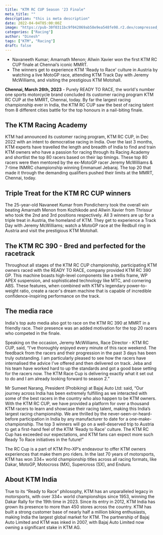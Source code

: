 ```yaml
---
title: "KTM RC CUP Season '23 Finale"
meta_title: ""
description: "this is meta description"
date: 2022-04-04T05:00:00Z
image: "https://pub-30f0311bc9f042069ab58e9ea548fe98.r2.dev/compressed_gm_40_img_853301_332ceb86_1692014848462_sc.jpg"
categories: ["Racing"]
author: "Dinesh"
tags: ["KTM", "Racing"]
draft: false
---
```


- Navaneeth Kumar; Amarnath Menon; Allwin Xavier won the first KTM RC CUP finale at Chennai’s iconic MMRT.
- The winners get to experience KTM 'Ready to Race' culture in Austria by watching a live MotoGP race, attending KTM Track Day with Jeremy McWilliams, and visiting the prestigious KTM Motohall.

**Chennai, March 26th, 2023** - Purely READY TO RACE, the world's number one sports motorcycle brand concluded its customer racing program KTM RC CUP at the MMRT, Chennai, today. By far the largest racing championship ever in India, the KTM RC CUP saw the best of racing talent from 8 different cities battle for the top honours in a nail-biting finale.

## The KTM Racing Academy

KTM had announced its customer racing program, KTM RC CUP, in Dec 2022 with an intent to democratise racing in India. Over the last 3 months, KTM experts have travelled the length and breadth of India to find and train KTM owners who have a passion for racing through its Racing Academy and shortlist the top 80 racers based on their lap timings. These top 80 racers were then mentored by the ex-MotoGP racer Jeremy McWilliams & 7-time INMRC championship winning Emmanuel Jebaraj. The top 20 that made it through the demanding qualifiers pushed their limits at the MMRT, Chennai, today.

## Triple Treat for the KTM RC CUP winners

The 25-year-old Navaneet Kumar from Pondicherry took the overall win beating Amarnath Menon from Kozhikode and Allwin Xavier from Thrissur who took the 2nd and 3rd positions respectively. All 3 winners are up for a triple treat in Austria, the homeland of KTM. They get to experience a Track Day with Jeremy McWilliams; watch a MotoGP race at the Redbull ring in Austria and visit the prestigious KTM Motohall.

## The KTM RC 390 - Bred and perfected for the racetrack

Throughout all stages of the KTM RC CUP championship, participating KTM owners raced with the READY TO RACE, company provided KTM RC 390 GP. This machine boasts high-level components like a trellis frame, WP APEX suspension, and sophisticated technology like MTC, and cornering ABS. These features, when combined with KTM's legendary power-to-weight ratio, create a racer's dream machine that is capable of incredible confidence-inspiring performance on the track.

## The media race

India's top auto media also got to race on the KTM RC 390 at MMRT in a friendly race. Their presence was an added motivation for the top 20 racers who competed in the finale.

Speaking on the occasion, Jeremy McWilliams, Race Director - KTM RC CUP, said, “I’ve thoroughly enjoyed every minute of this race weekend. The feedback from the racers and their progression in the past 3 days has been truly outstanding. I am particularly pleased to see how the racers have internalised the advice I’ve offered and then delivered on track. Jeba and his team have worked hard to up the standards and got a good base setting for the racers now. The KTM Race Cup is delivering exactly what it set out to do and I am already looking forward to season 2.”

Mr Sumeet Narang, President (Probiking) at Bajaj Auto Ltd: said, “Our journey across India has been extremely fulfilling as we interacted with some of the best racers in the country who also happen to be KTM owners. With the KTM RC CUP, we have provided a platform for over a thousand KTM racers to learn and showcase their racing talent, making this India’s largest racing championship. We are thrilled by the never-seen-or-heard-before participation in India by any manufacturer to date for a one-make-championship. The top 3 winners will go on a well-deserved trip to Austria to get a first-hand feel of the KTM 'Ready to Race' culture. The KTM RC Cup has exceeded our expectations, and KTM fans can expect more such Ready To Race initiatives in the future!”

The RC Cup is a part of KTM Pro-XP’s endeavour to offer KTM owners experiences that make them pro riders. In the last 70 years of motorsports, KTM has won 334+ world championship titles across all racing formats, like Dakar, MotoGP, Motocross (MX), Supercross (SX), and Enduro.

## About KTM India

True to its “Ready to Race” philosophy, KTM has an unparalleled legacy in motorsports, with over 334+ world championships since 1953, winning the Dakar Rally for the 19th time in 2023. Since its entry in 2012, KTM India has grown its presence to more than 450 stores across the country. KTM has built a strong customer base of nearly half a million biking enthusiasts, making India the largest global market for KTM. The partnership of Bajaj Auto Limited and KTM was inked in 2007, with Bajaj Auto Limited now owning a significant stake in KTM AG.
